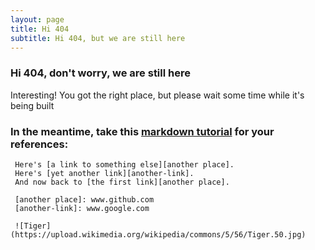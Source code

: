 ```yaml
---
layout: page
title: Hi 404
subtitle: Hi 404, but we are still here
---
```

### Hi 404, don't worry, we are still here
Interesting! You got the right place, but please wait some time while it's being built





### In the meantime, take this [markdown tutorial](markdowntutorial.com) for your references:
     Here's [a link to something else][another place].
     Here's [yet another link][another-link].
     And now back to [the first link][another place].

     [another place]: www.github.com
     [another-link]: www.google.com

     ![Tiger](https://upload.wikimedia.org/wikipedia/commons/5/56/Tiger.50.jpg)